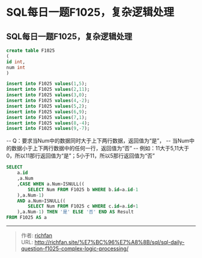 # SQL每日一题F1025，复杂逻辑处理

## SQL每日一题F1025，复杂逻辑处理

```sql
create table F1025
(
id int,
num int
)

insert into F1025 values(1,5);
insert into F1025 values(2,11);
insert into F1025 values(3,0);
insert into F1025 values(4,-2);
insert into F1025 values(5,2);
insert into F1025 values(6,9);
insert into F1025 values(7,1);
insert into F1025 values(8,-4);
insert into F1025 values(9,-7);
```


-- Q：要求当Num中的数据同时大于上下两行数据，返回值为“是”，
--        当Num中的数据小于上下两行数据中的任何一行，返回值为“否”
-- 例如：11大于5,11大于0，所以11那行返回值为“是”；5小于11，所以5那行返回值为“否”

```sql
SELECT 
    a.id
    ,a.Num
    ,CASE WHEN a.Num>ISNULL((
        SELECT Num FROM F1025 b WHERE b.id=a.id-1 
    ),a.Num-1)
    AND a.Num>ISNULL((
        SELECT Num FROM F1025 c WHERE c.id=a.id+1 
    ),a.Num-1) THEN '是' ELSE '否' END AS Result
FROM F1025 AS a
```

---

> 作者: [richfan](https://richfan.site/)  
> URL: http://richfan.site/%E7%BC%96%E7%A8%8B/sql/sql-daily-question-f1025-complex-logic-processing/  

